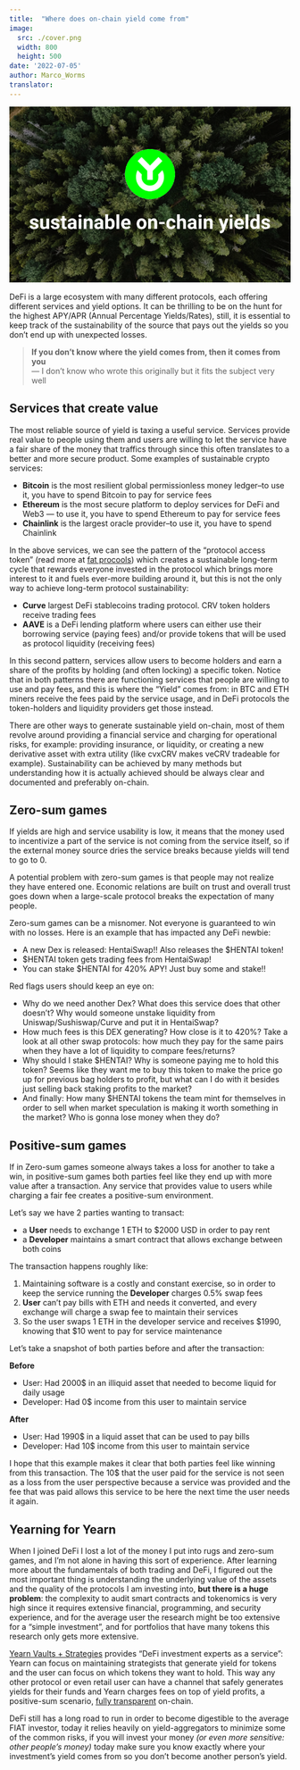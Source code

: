 ```yaml
---
title:  "Where does on-chain yield come from"
image:
  src: ./cover.png
  width: 800
  height: 500
date: '2022-07-05'
author: Marco_Worms
translator: 
---
```


![](cover.jpg?w=800&h=500)

DeFi is a large ecosystem with many different protocols, each offering different services and yield options. It can be thrilling to be on the hunt for the highest APY/APR (Annual Percentage Yields/Rates), still, it is essential to keep track of the sustainability of the source that pays out the yields so you don’t end up with unexpected losses.

> **If you don’t know where the yield comes from, then it comes from you**  
> — I don’t know who wrote this originally but it fits the subject very well

## Services that create value

The most reliable source of yield is taxing a useful service. Services provide real value to people using them and users are willing to let the service have a fair share of the money that traffics through since this often translates to a better and more secure product. Some examples of sustainable crypto services:

- **Bitcoin** is the most resilient global permissionless money ledger–to use it, you have to spend Bitcoin to pay for service fees
- **Ethereum** is the most secure platform to deploy services for DeFi and Web3 — to use it, you have to spend Ethereum to pay for service fees
- **Chainlink** is the largest oracle provider–to use it, you have to spend Chainlink

In the above services, we can see the pattern of the “protocol access token” (read more at [fat procools](https://www.usv.com/writing/2016/08/fat-protocols/)) which creates a sustainable long-term cycle that rewards everyone invested in the protocol which brings more interest to it and fuels ever-more building around it, but this is not the only way to achieve long-term protocol sustainability:

- **Curve** largest DeFi stablecoins trading protocol. CRV token holders receive trading fees
- **AAVE** is a DeFi lending platform where users can either use their borrowing service (paying fees) and/or provide tokens that will be used as protocol liquidity (receiving fees)

In this second pattern, services allow users to become holders and earn a share of the profits by holding (and often locking) a specific token. Notice that in both patterns there are functioning services that people are willing to use and pay fees, and this is where the “Yield” comes from: in BTC and ETH miners receive the fees paid by the service usage, and in DeFi protocols the token-holders and liquidity providers get those instead.

There are other ways to generate sustainable yield on-chain, most of them revolve around providing a financial service and charging for operational risks, for example: providing insurance, or liquidity, or creating a new derivative asset with extra utility (like cvxCRV makes veCRV tradeable for example). Sustainability can be achieved by many methods but understanding how it is actually achieved should be always clear and documented and preferably on-chain.

## Zero-sum games

If yields are high and service usability is low, it means that the money used to incentivize a part of the service is not coming from the service itself, so if the external money source dries the service breaks because yields will tend to go to 0.

A potential problem with zero-sum games is that people may not realize they have entered one. Economic relations are built on trust and overall trust goes down when a large-scale protocol breaks the expectation of many people.

Zero-sum games can be a misnomer. Not everyone is guaranteed to win with no losses. Here is an example that has impacted any DeFi newbie:

- A new Dex is released: HentaiSwap!! Also releases the $HENTAI token!
- $HENTAI token gets trading fees from HentaiSwap!
- You can stake $HENTAI for 420% APY! Just buy some and stake!!

Red flags users should keep an eye on:

- Why do we need another Dex? What does this service does that other doesn’t? Why would someone unstake liquidity from Uniswap/Sushiswap/Curve and put it in HentaiSwap?
- How much fees is this DEX generating? How close is it to 420%? Take a look at all other swap protocols: how much they pay for the same pairs when they have a lot of liquidity to compare fees/returns?
- Why should I stake $HENTAI? Why is someone paying me to hold this token? Seems like they want me to buy this token to make the price go up for previous bag holders to profit, but what can I do with it besides just selling back staking profits to the market?
- And finally: How many $HENTAI tokens the team mint for themselves in order to sell when market speculation is making it worth something in the market? Who is gonna lose money when they do?

## Positive-sum games

If in Zero-sum games someone always takes a loss for another to take a win, in positive-sum games both parties feel like they end up with more value after a transaction. Any service that provides value to users while charging a fair fee creates a positive-sum environment.

Let’s say we have 2 parties wanting to transact:

- a **User** needs to exchange 1 ETH to $2000 USD in order to pay rent
- a **Developer** maintains a smart contract that allows exchange between both coins

The transaction happens roughly like:

1. Maintaining software is a costly and constant exercise, so in order to keep the service running the **Developer** charges 0.5% swap fees
2. **User** can’t pay bills with ETH and needs it converted, and every exchange will charge a swap fee to maintain their services
3. So the user swaps 1 ETH in the developer service and receives $1990, knowing that $10 went to pay for service maintenance

Let’s take a snapshot of both parties before and after the transaction:

**Before**

- User: Had 2000$ in an illiquid asset that needed to become liquid for daily usage
- Developer: Had 0$ income from this user to maintain service

**After**

- User: Had 1990$ in a liquid asset that can be used to pay bills
- Developer: Had 10$ income from this user to maintain service

I hope that this example makes it clear that both parties feel like winning from this transaction. The 10$ that the user paid for the service is not seen as a loss from the user perspective because a service was provided and the fee that was paid allows this service to be here the next time the user needs it again.

## Yearning for Yearn

When I joined DeFi I lost a lot of the money I put into rugs and zero-sum games, and I’m not alone in having this sort of experience. After learning more about the fundamentals of both trading and DeFi, I figured out the most important thing is understanding the underlying value of the assets and the quality of the protocols I am investing into,  **but there is a huge problem**: the complexity to audit smart contracts and tokenomics is very high since it requires extensive financial, programming, and security experience, and for the average user the research might be too extensive for a “simple investment”, and for portfolios that have many tokens this research only gets more extensive.

[Yearn Vaults + Strategies](https://medium.com/iearn/yearn-finance-explained-what-are-vaults-and-strategies-96970560432) provides “DeFi investment experts as a service”: Yearn can focus on maintaining strategists that generate yield for tokens and the user can focus on which tokens they want to hold. This way any other protocol or even retail user can have a channel that safely generates yields for their funds and Yearn charges fees on top of yield profits, a positive-sum scenario, [fully transparent](https://medium.com/iearn/diving-into-yearn-metrics-8c3fb0520927) on-chain.

DeFi still has a long road to run in order to become digestible to the average FIAT investor, today it relies heavily on yield-aggregators to minimize some of the common risks, if you will invest your money *(or even more sensitive: other people’s money)* today make sure you know exactly where your investment’s yield comes from so you don’t become another person’s yield.

